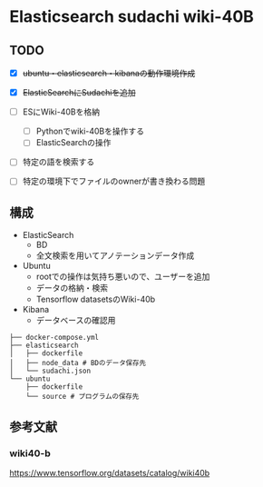 # Elasticsearch sudachi wiki-40B

## TODO
* [x] ~~ubuntu・elasticsearch・kibanaの動作環境作成~~
* [x] ~~ElasticSearchにSudachiを追加~~
* [ ] ESにWiki-40Bを格納
  * [ ] Pythonでwiki-40Bを操作する
  * [ ] ElasticSearchの操作
* [ ] 特定の語を検索する
* [ ] 特定の環境下でファイルのownerが書き換わる問題


## 構成
* ElasticSearch
  * BD
  * 全文検索を用いてアノテーションデータ作成
* Ubuntu
  * rootでの操作は気持ち悪いので、ユーザーを追加
  * データの格納・検索
  * Tensorflow datasetsのWiki-40b
* Kibana
  * データベースの確認用

```
├── docker-compose.yml
├── elasticsearch
│   ├── dockerfile
│   ├── node_data # BDのデータ保存先
│   └── sudachi.json
└── ubuntu
    ├── dockerfile
    └── source # プログラムの保存先
```

## 参考文献
### wiki40-b
https://www.tensorflow.org/datasets/catalog/wiki40b
